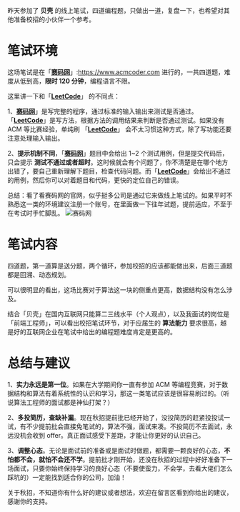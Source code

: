 ﻿昨天参加了 **贝壳** 的线上笔试，四道编程题，只做出一道，复盘一下，也希望对其他准备校招的小伙伴一个参考。

# 笔试环境
这场笔试是在「[**赛码网**](https://www.acmcoder.com)」:https://www.acmcoder.com 进行的，一共四道题，难度从低到高，**限时 120 分钟**，编程语言不限。

这里讲一下和「[**LeetCode**](https://leetcode-cn.com/problemset/all/)」 的不同点：

1、[**赛码网**](https://www.acmcoder.com)」是写完整的程序，通过标准的输入输出来测试是否通过。 「[**LeetCode**](https://leetcode-cn.com/problemset/all/)」是写方法，根据方法的调用结果来判断是否通过测试。如果没有 ACM 等比赛经验，单纯刷 「[**LeetCode**](https://leetcode-cn.com/problemset/all/)」  会不太习惯这种方式，除了写功能还要注意处理输入输出。

2、**提示机制不同**，「[**赛码网**](https://www.acmcoder.com)」题目中会给出 1~2 个测试用例，但是提交代码后，只会提示 **测试不通过或者超时**。这时候就会有个问题了，你不清楚是在哪个地方出错了，要自己重新理解下题目，检查代码问题。而「[**LeetCode**](https://leetcode-cn.com/problemset/all/)」会给出不通过的用例，然后你可以对着题目和代码，更快的定位自己的错误。

总结：看了看赛码网的官网，似乎挺多公司是通过它来做线上笔试的。如果平时不熟悉这一类的环境建议注册一个账号，在里面做一下往年试题，提前适应，不至于在考试时手忙脚乱。
![赛码网](https://img-blog.csdnimg.cn/2019081111044951.png)
# 笔试内容
四道题，第一道算是送分题，两个循环，参加校招的应该都能做出来，后面三道题都是回溯、动态规划。

可以很明显的看出，这场比赛对于算法这一块的侧重点更高，数据结构没有怎么涉及。

结合「贝壳」在国内互联网只能算二三线水平（个人观点），以及我面试的岗位是「前端工程师」，可以看出校招笔试环节，对于应届生的 **算法能力** 要求很高，越是好的互联网企业在笔试中给出的编程题难度肯定是更高的。

# 总结与建议
1、**实力永远是第一位**。如果在大学期间你一直有参加 ACM 等编程竞赛，对于数据结构和算法有着系统性的认识和学习，那这一类笔试应该是很容易刷过的。（听说算法工程师的面试都是神仙打架？）

2、**多投简历，查缺补漏**。现在秋招提前批已经开始了，没投简历的赶紧投投试一试，有不少提前批会直接免笔试的，算法不强，面试来凑。不投简历不去面试，永远没机会收到 offer。真正面试感受下差距，才能让你更好的认识自己。

3、**调整心态**。无论是面试前的准备或是面试时做题，都需要一颗良好的心态，**不怕都不会，就怕不会还不学**。提前批才刚开始，还没在秋招的过程中好好准备下一场面试，只要你始终保持学习的良好心态（不要使蛮力，不会学，去看大佬们怎么踩坑的）一定能找到适合你的公司，加油！

关于秋招，不知道你有什么好的建议或者想法，欢迎在留言区看到你给出的建议，感谢你的支持。
